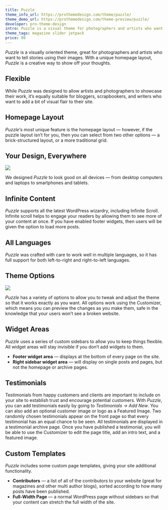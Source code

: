 ```yaml
---
title: Puzzle
theme_info_url: https://prothemedesign.com/theme/puzzle/
theme_demo_url: https://prothemedesign.com/theme-preview/puzzle/
developer: pro-theme-design
intro: Puzzle is a visual theme for photographers and artists who want to tell stories.
theme_tags: magazine slider jetpack
price: 99
---
```


<em>Puzzle</em> is a visually oriented theme, great for photographers and artists who want to tell stories using their images. With a unique homepage layout, <em>Puzzle</em> is a creative way to show off your thoughts.

## Flexible

While <em>Puzzle</em> was designed to allow artists and photographers to showcase their work, it’s equally suitable for bloggers, scrapbookers, and writers who want to add a bit of visual flair to their site.

## Homepage Layout

<em>Puzzle</em>‘s most unique feature is the homepage layout — however, if the puzzle layout isn’t for you, then you can select from two other options — a brick-structured layout, or a more traditional grid.

## Your Design, Everywhere

<img src="https://theme.files.wordpress.com/2014/05/place_to_5-31-2014-7-10-55-pm-e1401564990102.jpg?w=768&h=379" />

We designed <em>Puzzle</em> to look good on all devices — from desktop computers and laptops to smartphones and tablets.

## Infinite Content

<em>Puzzle</em> supports all the latest WordPress wizardry, including Infinite Scroll. Infinite scroll helps to engage your readers by allowing them to see more of your content at once. If you have enabled footer widgets, then users will be given the option to load more posts.

## All Languages

<em>Puzzle</em> was crafted with care to work well in multiple languages, so it has full support for both left-to-right and right-to-left languages.

## Theme Options

<img src="https://theme.files.wordpress.com/2014/05/puzzle-layout-demo.gif?w=640" />

<em>Puzzle</em> has a variety of options to allow you to tweak and adjust the theme so that it works exactly as you want. All options work using the Customizer, which means you can preview the changes as you make them, safe in the knowledge that your users won’t see a broken website.

## Widget Areas

<em>Puzzle</em> uses a series of custom sidebars to allow you to keep things flexible. All widget areas will stay invisible if you don’t add widgets to them.

* <strong>Footer widget area</strong> — displays at the bottom of every page on the site.
* <strong>Right sidebar widget area</strong> — will display on single posts and pages, but not the homepage or archive pages.

## Testimonials

Testimonials from happy customers and clients are important to include on your site to establish trust and encourage potential customers. With <em>Puzzle</em>, you can add testimonials easily by going to <em>Testimonials → Add New</em>. You can also add an optional customer image or logo as a Featured Image. Two randomly chosen testimonials appear on the front page so that every testimonial has an equal chance to be seen. All testimonials are displayed in a testimonial archive page. Once you have published a testimonial, you will be able to use the Customizer to edit the page title, add an intro text, and a featured image.

## Custom Templates

<em>Puzzle</em> includes some custom page templates, giving your site additional functionality.

* <strong>Contributors</strong> — a list of all of the contributors to your website (great for magazines and other multi author blogs), sorted according to how many posts have been published.
* <strong>Full-Width Page</strong> — a normal WordPress page without sidebars so that your content can stretch the full width of the site.
